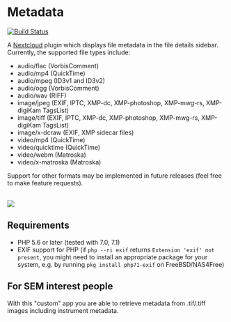 # Metadata
[![Build Status](https://travis-ci.org/gino0631/nextcloud-metadata.svg?branch=master)](https://travis-ci.org/gino0631/nextcloud-metadata)

A [Nextcloud](https://nextcloud.com/) plugin which displays file metadata in the file details sidebar. Currently, the supported file types include:
- audio/flac (VorbisComment)
- audio/mp4 (QuickTime)
- audio/mpeg (ID3v1 and ID3v2)
- audio/ogg (VorbisComment)
- audio/wav (RIFF)
- image/jpeg (EXIF, IPTC, XMP-dc, XMP-photoshop, XMP-mwg-rs, XMP-digiKam TagsList)
- image/tiff (EXIF, IPTC, XMP-dc, XMP-photoshop, XMP-mwg-rs, XMP-digiKam TagsList)
- image/x-dcraw (EXIF, XMP sidecar files)
- video/mp4 (QuickTime)
- video/quicktime (QuickTime)
- video/webm (Matroska)
- video/x-matroska (Matroska)

Support for other formats may be implemented in future releases (feel free to make feature requests).

<br><kbd><img src="screenshots/jpg-metadata.png?raw=true"></kbd>

## Requirements
* PHP 5.6 or later (tested with 7.0, 7.1)
* EXIF support for PHP (if `php --ri exif` returns `Extension 'exif' not present`, you might need to install an appropriate package for your system, e.g. by running `pkg install php71-exif` on FreeBSD/NAS4Free)

## For SEM interest people
With this "custom" app you are able to retrieve metadata from .tif/.tiff images including instrument metadata. 
